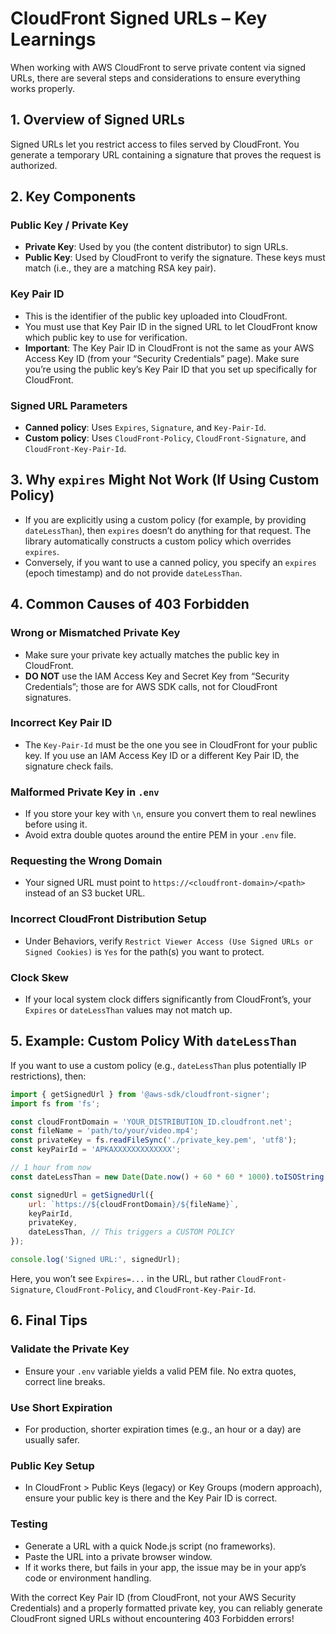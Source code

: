 # CloudFront Signed URLs – Key Learnings

When working with AWS CloudFront to serve private content via signed URLs, there are several steps and considerations to ensure everything works properly.

## 1. Overview of Signed URLs

Signed URLs let you restrict access to files served by CloudFront. You generate a temporary URL containing a signature that proves the request is authorized.

## 2. Key Components

### Public Key / Private Key

- **Private Key**: Used by you (the content distributor) to sign URLs.
- **Public Key**: Used by CloudFront to verify the signature. These keys must match (i.e., they are a matching RSA key pair).

### Key Pair ID

- This is the identifier of the public key uploaded into CloudFront.
- You must use that Key Pair ID in the signed URL to let CloudFront know which public key to use for verification.
- **Important**: The Key Pair ID in CloudFront is not the same as your AWS Access Key ID (from your “Security Credentials” page). Make sure you’re using the public key’s Key Pair ID that you set up specifically for CloudFront.

### Signed URL Parameters

- **Canned policy**: Uses `Expires`, `Signature`, and `Key-Pair-Id`.
- **Custom policy**: Uses `CloudFront-Policy`, `CloudFront-Signature`, and `CloudFront-Key-Pair-Id`.

## 3. Why `expires` Might Not Work (If Using Custom Policy)

- If you are explicitly using a custom policy (for example, by providing `dateLessThan`), then `expires` doesn’t do anything for that request. The library automatically constructs a custom policy which overrides `expires`.
- Conversely, if you want to use a canned policy, you specify an `expires` (epoch timestamp) and do not provide `dateLessThan`.

## 4. Common Causes of 403 Forbidden

### Wrong or Mismatched Private Key

- Make sure your private key actually matches the public key in CloudFront.
- <b>DO NOT</b> use the IAM Access Key and Secret Key from “Security Credentials”; those are for AWS SDK calls, not for CloudFront signatures.

### Incorrect Key Pair ID

- The `Key-Pair-Id` must be the one you see in CloudFront for your public key. If you use an IAM Access Key ID or a different Key Pair ID, the signature check fails.

### Malformed Private Key in `.env`

- If you store your key with `\n`, ensure you convert them to real newlines before using it.
- Avoid extra double quotes around the entire PEM in your `.env` file.

### Requesting the Wrong Domain

- Your signed URL must point to `https://<cloudfront-domain>/<path>` instead of an S3 bucket URL.

### Incorrect CloudFront Distribution Setup

- Under Behaviors, verify `Restrict Viewer Access (Use Signed URLs or Signed Cookies)` is `Yes` for the path(s) you want to protect.

### Clock Skew

- If your local system clock differs significantly from CloudFront’s, your `Expires` or `dateLessThan` values may not match up.

## 5. Example: Custom Policy With `dateLessThan`

If you want to use a custom policy (e.g., `dateLessThan` plus potentially IP restrictions), then:

```js
import { getSignedUrl } from '@aws-sdk/cloudfront-signer';
import fs from 'fs';

const cloudFrontDomain = 'YOUR_DISTRIBUTION_ID.cloudfront.net';
const fileName = 'path/to/your/video.mp4';
const privateKey = fs.readFileSync('./private_key.pem', 'utf8');
const keyPairId = 'APKAXXXXXXXXXXXXX';

// 1 hour from now
const dateLessThan = new Date(Date.now() + 60 * 60 * 1000).toISOString();

const signedUrl = getSignedUrl({
    url: `https://${cloudFrontDomain}/${fileName}`,
    keyPairId,
    privateKey,
    dateLessThan, // This triggers a CUSTOM POLICY
});

console.log('Signed URL:', signedUrl);
```

Here, you won’t see `Expires=...` in the URL, but rather `CloudFront-Signature`, `CloudFront-Policy`, and `CloudFront-Key-Pair-Id`.

## 6. Final Tips

### Validate the Private Key

- Ensure your `.env` variable yields a valid PEM file. No extra quotes, correct line breaks.

### Use Short Expiration

- For production, shorter expiration times (e.g., an hour or a day) are usually safer.

### Public Key Setup

- In CloudFront > Public Keys (legacy) or Key Groups (modern approach), ensure your public key is there and the Key Pair ID is correct.

### Testing

- Generate a URL with a quick Node.js script (no frameworks).
- Paste the URL into a private browser window.
- If it works there, but fails in your app, the issue may be in your app’s code or environment handling.

With the correct Key Pair ID (from CloudFront, not your AWS Security Credentials) and a properly formatted private key, you can reliably generate CloudFront signed URLs without encountering 403 Forbidden errors!